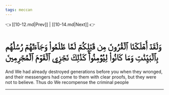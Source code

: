 ```yaml
---
tags: meccan
---
```


👈 [[10-12.md|Prev]] | [[10-14.md|Next]] 👉

# وَلَقَدۡ أَهۡلَكۡنَا ٱلۡقُرُونَ مِن قَبۡلِكُمۡ لَمَّا ظَلَمُواْ وَجَآءَتۡهُمۡ رُسُلُهُم بِٱلۡبَيِّنَٰتِ وَمَا كَانُواْ لِيُؤۡمِنُواْۚ كَذَٰلِكَ نَجۡزِي ٱلۡقَوۡمَ ٱلۡمُجۡرِمِينَ

And We had already destroyed generations before you when they wronged, and their messengers had come to them with clear proofs, but they were not to believe. Thus do We recompense the criminal people

---

